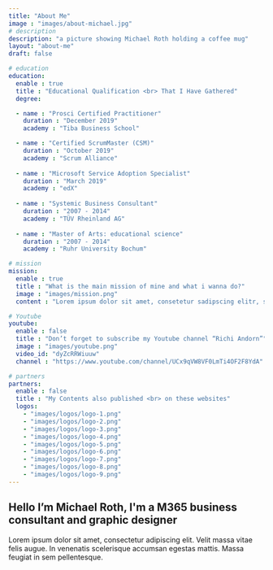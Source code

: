 ```yaml
---
title: "About Me"
image : "images/about-michael.jpg"
# description
description: "a picture showing Michael Roth holding a coffee mug"
layout: "about-me"
draft: false

# education
education:
  enable : true
  title : "Educational Qualification <br> That I Have Gathered"
  degree:

  - name : "Prosci Certified Practitioner"
    duration : "December 2019"
    academy : "Tiba Business School"

  - name : "Certified ScrumMaster (CSM)"
    duration : "October 2019"
    academy : "Scrum Alliance"
    
  - name : "Microsoft Service Adoption Specialist"
    duration : "March 2019"
    academy : "edX"
    
  - name : "Systemic Business Consultant"
    duration : "2007 - 2014"
    academy : "TÜV Rheinland AG"
    
  - name : "Master of Arts: educational science"
    duration : "2007 - 2014"
    academy : "Ruhr University Bochum"

# mission
mission:
  enable : true
  title : "What is the main mission of mine and what i wanna do?"
  image : "images/mission.png"
  content : "Lorem ipsum dolor sit amet, consetetur sadipscing elitr, sed diam nonumy eirmod tempor invidunt ut labore et dolore magna aliquyam erat, sed diam voluptua. At vero eos et accusam et justo duo dolores et ea rebum."

# Youtube
youtube:
  enable : false
  title : "Don’t forget to subscribe my Youtube channel “Richi Andorn”"
  image : "images/youtube.png"
  video_id: "dyZcRRWiuuw"
  channel : "https://www.youtube.com/channel/UCx9qVW8VF0LmTi4OF2F8YdA"

# partners
partners:
  enable : false
  title : "My Contents also published <br> on these websites"
  logos:
    - "images/logos/logo-1.png"
    - "images/logos/logo-2.png"
    - "images/logos/logo-3.png"
    - "images/logos/logo-4.png"
    - "images/logos/logo-5.png"
    - "images/logos/logo-6.png"
    - "images/logos/logo-7.png"
    - "images/logos/logo-8.png"
    - "images/logos/logo-9.png"
---
```


## Hello I’m Michael Roth, I'm a M365 business consultant and graphic designer 

Lorem ipsum dolor sit amet, consectetur adipiscing elit. Velit massa vitae felis augue. In venenatis scelerisque accumsan egestas mattis. Massa feugiat in sem pellentesque.